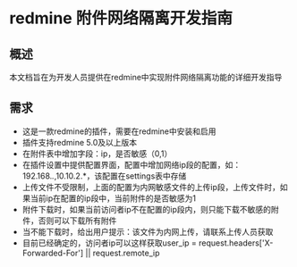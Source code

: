 # redmine 附件网络隔离开发指南

## 概述
本文档旨在为开发人员提供在redmine中实现附件网络隔离功能的详细开发指导

## 需求
* 这是一款redmine的插件，需要在redmine中安装和启用
* 插件支持redmine 5.0及以上版本
* 在附件表中增加字段：ip，是否敏感（0,1）
* 在插件设置中提供配置界面，配置中增加网络ip段的配置，如：192.168.*.*,10.10.2.*，该配置在settings表中存储
* 上传文件不受限制，上面的配置为内网敏感文件的上传ip段，上传文件时，如果当前ip在配置的ip段中，当前附件的是否敏感为1
* 附件下载时，如果当前访问者ip不在配置的ip段内，则只能下载不敏感的附件，否则可以下载所有附件
* 当不能下载时，给出用户提示：该文件为内网上传，请联系上传人员获取
* 目前已经确定的，访问者ip可以这样获取user_ip = request.headers['X-Forwarded-For'] || request.remote_ip